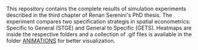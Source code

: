 This repository contains the complete results of simulation experiments described in the third chapter of Renan Serenini's PhD thesis. The experiment compares two specification strategis in spatial econometrics: Specific to General (STGE) and General to Specific (GETS).
Heatmaps are inside the respective folders and a collection of .gif files is available in the folder [ANIMATIONS](https://github.com/serenini/specification_search/tree/main/ANIMATIONS) for better visualization.
